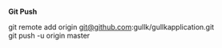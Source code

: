 <b>Git Push</b>

git remote add origin git@github.com:gullk/gullkapplication.git<br>
git push -u origin master